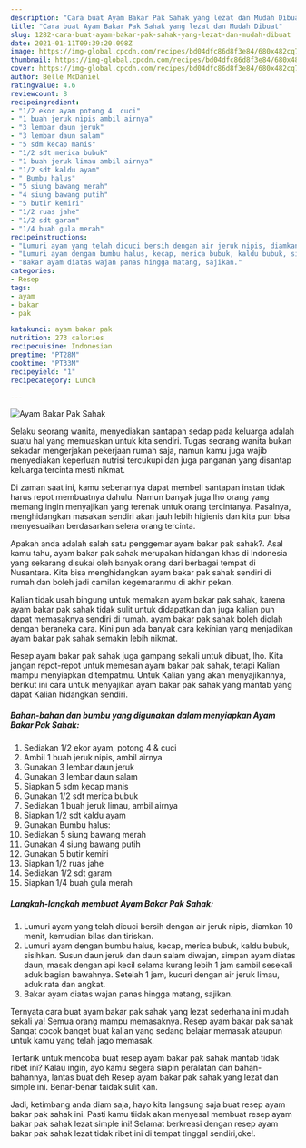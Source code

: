 ```yaml
---
description: "Cara buat Ayam Bakar Pak Sahak yang lezat dan Mudah Dibuat"
title: "Cara buat Ayam Bakar Pak Sahak yang lezat dan Mudah Dibuat"
slug: 1282-cara-buat-ayam-bakar-pak-sahak-yang-lezat-dan-mudah-dibuat
date: 2021-01-11T09:39:20.098Z
image: https://img-global.cpcdn.com/recipes/bd04dfc86d8f3e84/680x482cq70/ayam-bakar-pak-sahak-foto-resep-utama.jpg
thumbnail: https://img-global.cpcdn.com/recipes/bd04dfc86d8f3e84/680x482cq70/ayam-bakar-pak-sahak-foto-resep-utama.jpg
cover: https://img-global.cpcdn.com/recipes/bd04dfc86d8f3e84/680x482cq70/ayam-bakar-pak-sahak-foto-resep-utama.jpg
author: Belle McDaniel
ratingvalue: 4.6
reviewcount: 8
recipeingredient:
- "1/2 ekor ayam potong 4  cuci"
- "1 buah jeruk nipis ambil airnya"
- "3 lembar daun jeruk"
- "3 lembar daun salam"
- "5 sdm kecap manis"
- "1/2 sdt merica bubuk"
- "1 buah jeruk limau ambil airnya"
- "1/2 sdt kaldu ayam"
- " Bumbu halus"
- "5 siung bawang merah"
- "4 siung bawang putih"
- "5 butir kemiri"
- "1/2 ruas jahe"
- "1/2 sdt garam"
- "1/4 buah gula merah"
recipeinstructions:
- "Lumuri ayam yang telah dicuci bersih dengan air jeruk nipis, diamkan 10 menit, kemudian bilas dan tiriskan."
- "Lumuri ayam dengan bumbu halus, kecap, merica bubuk, kaldu bubuk, sisihkan. Susun daun jeruk dan daun salam diwajan, simpan ayam diatas daun, masak dengan api kecil selama kurang lebih 1 jam sambil sesekali aduk bagian bawahnya. Setelah 1 jam, kucuri dengan air jeruk limau, aduk rata dan angkat."
- "Bakar ayam diatas wajan panas hingga matang, sajikan."
categories:
- Resep
tags:
- ayam
- bakar
- pak

katakunci: ayam bakar pak 
nutrition: 273 calories
recipecuisine: Indonesian
preptime: "PT28M"
cooktime: "PT33M"
recipeyield: "1"
recipecategory: Lunch

---
```



![Ayam Bakar Pak Sahak](https://img-global.cpcdn.com/recipes/bd04dfc86d8f3e84/680x482cq70/ayam-bakar-pak-sahak-foto-resep-utama.jpg)

Selaku seorang wanita, menyediakan santapan sedap pada keluarga adalah suatu hal yang memuaskan untuk kita sendiri. Tugas seorang  wanita bukan sekadar mengerjakan pekerjaan rumah saja, namun kamu juga wajib menyediakan keperluan nutrisi tercukupi dan juga panganan yang disantap keluarga tercinta mesti nikmat.

Di zaman  saat ini, kamu sebenarnya dapat membeli santapan instan tidak harus repot membuatnya dahulu. Namun banyak juga lho orang yang memang ingin menyajikan yang terenak untuk orang tercintanya. Pasalnya, menghidangkan masakan sendiri akan jauh lebih higienis dan kita pun bisa menyesuaikan berdasarkan selera orang tercinta. 



Apakah anda adalah salah satu penggemar ayam bakar pak sahak?. Asal kamu tahu, ayam bakar pak sahak merupakan hidangan khas di Indonesia yang sekarang disukai oleh banyak orang dari berbagai tempat di Nusantara. Kita bisa menghidangkan ayam bakar pak sahak sendiri di rumah dan boleh jadi camilan kegemaranmu di akhir pekan.

Kalian tidak usah bingung untuk memakan ayam bakar pak sahak, karena ayam bakar pak sahak tidak sulit untuk didapatkan dan juga kalian pun dapat memasaknya sendiri di rumah. ayam bakar pak sahak boleh diolah dengan beraneka cara. Kini pun ada banyak cara kekinian yang menjadikan ayam bakar pak sahak semakin lebih nikmat.

Resep ayam bakar pak sahak juga gampang sekali untuk dibuat, lho. Kita jangan repot-repot untuk memesan ayam bakar pak sahak, tetapi Kalian mampu menyiapkan ditempatmu. Untuk Kalian yang akan menyajikannya, berikut ini cara untuk menyajikan ayam bakar pak sahak yang mantab yang dapat Kalian hidangkan sendiri.

<!--inarticleads1-->

##### Bahan-bahan dan bumbu yang digunakan dalam menyiapkan Ayam Bakar Pak Sahak:

1. Sediakan 1/2 ekor ayam, potong 4 &amp; cuci
1. Ambil 1 buah jeruk nipis, ambil airnya
1. Gunakan 3 lembar daun jeruk
1. Gunakan 3 lembar daun salam
1. Siapkan 5 sdm kecap manis
1. Gunakan 1/2 sdt merica bubuk
1. Sediakan 1 buah jeruk limau, ambil airnya
1. Siapkan 1/2 sdt kaldu ayam
1. Gunakan  Bumbu halus:
1. Sediakan 5 siung bawang merah
1. Gunakan 4 siung bawang putih
1. Gunakan 5 butir kemiri
1. Siapkan 1/2 ruas jahe
1. Sediakan 1/2 sdt garam
1. Siapkan 1/4 buah gula merah




<!--inarticleads2-->

##### Langkah-langkah membuat Ayam Bakar Pak Sahak:

1. Lumuri ayam yang telah dicuci bersih dengan air jeruk nipis, diamkan 10 menit, kemudian bilas dan tiriskan.
1. Lumuri ayam dengan bumbu halus, kecap, merica bubuk, kaldu bubuk, sisihkan. Susun daun jeruk dan daun salam diwajan, simpan ayam diatas daun, masak dengan api kecil selama kurang lebih 1 jam sambil sesekali aduk bagian bawahnya. Setelah 1 jam, kucuri dengan air jeruk limau, aduk rata dan angkat.
1. Bakar ayam diatas wajan panas hingga matang, sajikan.




Ternyata cara buat ayam bakar pak sahak yang lezat sederhana ini mudah sekali ya! Semua orang mampu memasaknya. Resep ayam bakar pak sahak Sangat cocok banget buat kalian yang sedang belajar memasak ataupun untuk kamu yang telah jago memasak.

Tertarik untuk mencoba buat resep ayam bakar pak sahak mantab tidak ribet ini? Kalau ingin, ayo kamu segera siapin peralatan dan bahan-bahannya, lantas buat deh Resep ayam bakar pak sahak yang lezat dan simple ini. Benar-benar taidak sulit kan. 

Jadi, ketimbang anda diam saja, hayo kita langsung saja buat resep ayam bakar pak sahak ini. Pasti kamu tiidak akan menyesal membuat resep ayam bakar pak sahak lezat simple ini! Selamat berkreasi dengan resep ayam bakar pak sahak lezat tidak ribet ini di tempat tinggal sendiri,oke!.

